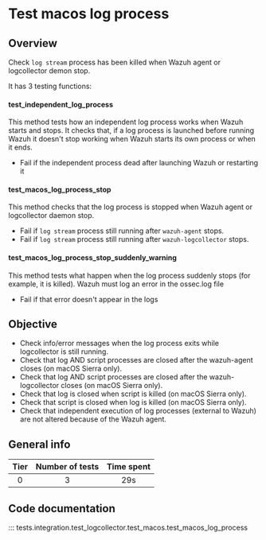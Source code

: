 # Test macos log process 

## Overview 

Check `log stream` process has been killed when Wazuh agent or logcollector demon stop.

It has 3 testing functions:

#### test_independent_log_process

This method tests how an independent log process works when Wazuh starts and stops. It checks that, if a log process 
is launched before running Wazuh it doesn't stop working when Wazuh starts its own process or when it ends.

- Fail if the independent process dead after launching Wazuh or restarting it

#### test_macos_log_process_stop

This method checks that the log process is stopped when Wazuh agent or logcollector daemon stop.

- Fail if `log stream` process still running after `wazuh-agent` stops.
- Fail if `log stream` process still running after `wazuh-logcollector` stops.

#### test_macos_log_process_stop_suddenly_warning

This method tests what happen when the log process suddenly stops (for example, it is killed). Wazuh must log an error
in the ossec.log file

- Fail if that error doesn't appear in the logs


## Objective

- Check info/error messages when the log process exits while logcollector is still running.
- Check that log AND script processes are closed after the wazuh-agent closes (on macOS Sierra only).
- Check that log AND script processes are closed after the wazuh-logcollector closes (on macOS Sierra only).
- Check that log is closed when script is killed (on macOS Sierra only).
- Check that script is closed when log is killed (on macOS Sierra only).
- Check that independent execution of log processes (external to Wazuh) are not altered because of the Wazuh agent.

## General info

|Tier | Number of tests | Time spent |
|:--:|:--:|:--:|
| 0 | 3 | 29s |


## Code documentation

::: tests.integration.test_logcollector.test_macos.test_macos_log_process
